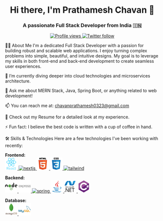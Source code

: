 <h1 align="center">Hi there, I'm Prathamesh Chavan 👋</h1>
<h3 align="center">A passionate Full Stack Developer from India 🇮🇳</h3>

<p align="center">
<a href="https://komarev.com/ghpvc/?username=prathameshchavan23">
<img src="https://komarev.com/ghpvc/?username=prathameshchavan23&label=Profile%20Views&color=0e75b6&style=flat-square" alt="Profile views" />
</a>
<a href="https://twitter.com/pratham2234" target="_blank">
<img src="https://img.shields.io/twitter/follow/pratham2234?logo=twitter&style=for-the-badge" alt="Twitter follow" />
</a>
</p>

👨‍💻 About Me
I'm a dedicated Full Stack Developer with a passion for building robust and scalable web applications. I enjoy turning complex problems into simple, beautiful, and intuitive designs. My goal is to leverage my skills in both front-end and back-end development to create seamless user experiences.

🌱 I’m currently diving deeper into cloud technologies and microservices architecture.

💬 Ask me about MERN Stack, Java, Spring Boot, or anything related to web development!

📫 You can reach me at: chavanprathamesh0323@gmail.com

📄 Check out my Resume for a detailed look at my experience.

⚡ Fun fact: I believe the best code is written with a cup of coffee in hand.

🛠️ Skills & Technologies
Here are a few technologies I've been working with recently:

<p align="left">
<strong>Frontend:</strong>
<br />
<a href="https://reactjs.org/" target="_blank" rel="noreferrer"> <img src="https://raw.githubusercontent.com/devicons/devicon/master/icons/react/react-original-wordmark.svg" alt="react" width="40" height="40"/> </a>
<a href="https://nextjs.org/" target="_blank" rel="noreferrer"> <img src="https://cdn.worldvectorlogo.com/logos/next-js.svg" alt="nextjs" width="40" height="40"/> </a>
<a href="https://www.w3.org/html/" target="_blank" rel="noreferrer"> <img src="https://raw.githubusercontent.com/devicons/devicon/master/icons/html5/html5-original-wordmark.svg" alt="html5" width="40" height="40"/> </a>
<a href="https://www.w3schools.com/css/" target="_blank" rel="noreferrer"> <img src="https://raw.githubusercontent.com/devicons/devicon/master/icons/css3/css3-original-wordmark.svg" alt="css3" width="40" height="40"/> </a>
<a href="https://tailwindcss.com/" target="_blank" rel="noreferrer"> <img src="https://www.vectorlogo.zone/logos/tailwindcss/tailwindcss-icon.svg" alt="tailwind" width="40" height="40"/> </a>
</p>

<p align="left">
<strong>Backend:</strong>
<br />
<a href="https://nodejs.org" target="_blank" rel="noreferrer"> <img src="https://raw.githubusercontent.com/devicons/devicon/master/icons/nodejs/nodejs-original-wordmark.svg" alt="nodejs" width="40" height="40"/> </a>
<a href="https://expressjs.com" target="_blank" rel="noreferrer"> <img src="https://raw.githubusercontent.com/devicons/devicon/master/icons/express/express-original-wordmark.svg" alt="express" width="40" height="40"/> </a>
<a href="https://spring.io/" target="_blank" rel="noreferrer"> <img src="https://www.vectorlogo.zone/logos/springio/springio-icon.svg" alt="spring" width="40" height="40"/> </a>
<a href="https://www.java.com" target="_blank" rel="noreferrer"> <img src="https://raw.githubusercontent.com/devicons/devicon/master/icons/java/java-original.svg" alt="java" width="40" height="40"/> </a>
<a href="https://dotnet.microsoft.com/" target="_blank" rel="noreferrer"> <img src="https://raw.githubusercontent.com/devicons/devicon/master/icons/dot-net/dot-net-original-wordmark.svg" alt=".net" width="40" height="40"/> </a>
<a href="https://www.cprogramming.com/" target="_blank" rel="noreferrer"> <img src="https://raw.githubusercontent.com/devicons/devicon/master/icons/csharp/csharp-original.svg" alt="csharp" width="40" height="40"/> </a>
</p>

<p align="left">
<strong>Database:</strong>
<br />
<a href="https://www.mongodb.com/" target="_blank" rel="noreferrer"> <img src="https://raw.githubusercontent.com/devicons/devicon/master/icons/mongodb/mongodb-original-wordmark.svg" alt="mongodb" width="40" height="40"/> </a>
<a href="https://www.mysql.com/" target="_blank" rel="noreferrer"> <img src="https://raw.githubusercontent.com/devicons/devicon/master/icons/mysql/mysql-original-wordmark.svg" alt="mysql" width="40" height="40"/> </a>
</p>
